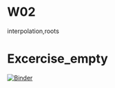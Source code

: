 # W02
interpolation,roots

# Excercise_empty
[![Binder](https://mybinder.org/badge_logo.svg)](https://mybinder.org/v2/gh/pyAGH/W02/HEAD?filepath=001_excercise_empty.ipynb)
